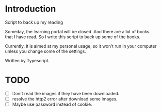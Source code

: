 Introduction
===
Script to back up my reading

Someday, the learning portal will be closed. And there are a lot of books that I have read. So I write this script to back up some of the books.

Currently, it is aimed at my personal usage, so it won't run in your computer unless you change some of the settings.


Written by Typescript.

TODO
===
- [ ] Don't read the images if they have been downloaded.
-[ ] resolve the http2 error after download some images.
-[ ] Maybe use password instead of cookie. 
